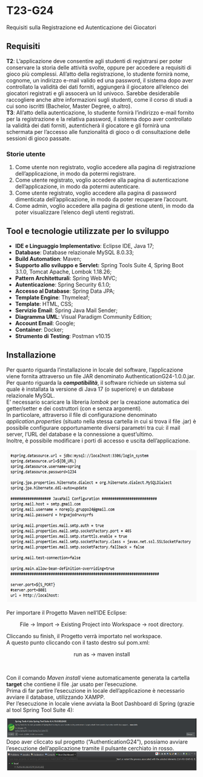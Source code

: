 # T23-G24
Requisiti sulla Registrazione ed Autenticazione dei Giocatori

<h2> Requisiti </h2>
<b>T2</b>: L’applicazione deve consentire agli studenti di registrarsi per poter conservare la storia delle attività svolte, oppure per accedere a requisiti di gioco più complessi. All’atto della registrazione, lo studente fornirà nome, cognome, un indirizzo e-mail valido ed una password, il sistema dopo aver controllato la validità dei dati forniti, aggiungerà il giocatore all’elenco dei giocatori registrati e gli assocerà un Id univoco. Sarebbe desiderabile raccogliere anche altre informazioni sugli studenti, come il corso di studi a cui sono iscritti (Bachelor, Master Degree, o altro). <br>
<b>T3</b>: All’atto della autenticazione, lo studente fornirà l’indirizzo e-mail fornito per la registrazione e la relativa password, il sistema dopo aver controllato la validità dei dati forniti, autenticherà il giocatore e gli fornirà una schermata per l’accesso alle funzionalità di gioco o di consultazione delle sessioni di gioco passate.

<h3> Storie utente </h3>
<ol> 
  <li> Come utente non registrato, voglio accedere alla pagina di registrazione dell’applicazione, in modo da potermi registrare.</li>
  <li> Come utente registrato, voglio accedere alla pagina di autenticazione dell’applicazione, in modo da potermi autenticare.</li>
  <li> Come utente registrato, voglio accedere alla pagina di password dimenticata dell’applicazione, in modo da poter recuperare l’account.</li>
  <li> Come admin, voglio accedere alla pagina di gestione utenti, in modo da poter visualizzare l’elenco degli utenti registrati. </li>
</ol>

<h2> Tool e tecnologie utilizzate per lo sviluppo </h2>
<ul>
  <li> <b>IDE e Linguaggio Implementativo</b>: Eclipse IDE, Java 17;</li>
  <li> <b>Database</b>: Database relazionale MySQL 8.0.33;</li>
  <li> <b>Build Automation</b>: Maven;</li>
  <li> <b>Supporto allo sviluppo e Servlet:</b> Spring Tools Suite 4, Spring Boot 3.1.0, Tomcat Apache, Lombok 1.18.26;</li>
  <li> <b>Pattern Architetturali</b>: Spring Web MVC;</li>
  <li> <b>Autenticazione</b>: Spring Security 6.1.0;</li>
  <li> <b>Accesso al Database</b>: Spring Data JPA; </li>
  <li> <b>Template Engine</b>: Thymeleaf; </li>
  <li> <b>Template</b>: HTML, CSS; </li>
  <li> <b>Servizio Email</b>: Spring Java Mail Sender; </li>
  <li> <b>Diagramma UML</b>: Visual Paradigm Community Edition; </li>
  <li> <b>Account Email</b>: Google; </li>
  <li> <b>Container</b>: Docker; </li>
  <li> <b> Strumento di Testing</b>: Postman v10.15 </li>
</ul>

<h2>Installazione</h2>
Per quanto riguarda l’installazione in locale del software, l’applicazione viene fornita attraverso un file JAR denominato AuthenticationG24-1.0.0.jar. <br>
Per quanto riguarda la <em><b>compatibilità</b></em>, il software richiede un sistema sul quale è installata la versione di Java 17 (o superiore) e un database relazionale MySQL. <br>
E’ necessario scaricare la libreria <em>lombok</em> per la creazione automatica dei getter/setter e dei costruttori (con e senza argomenti). <br>
In particolare, attraverso il file di configurazione denominato <em>application.properties</em> (situato nella stessa cartella in cui si trova il file .jar) è possibile configurare opportunamente diversi parametri tra cui: il mail server, l’URL del database e la connessione a quest’ultimo. <br> Inoltre, è possibile modificare i porti di accesso e uscita dell’applicazione.
<br>
<br>
<div align="center">
  <img src="HTMLImages/ApplicationProperties.png" alt="application.proerties" width="500" height="400">
</div>
<br>
Per importare il Progetto Maven nell’IDE Eclipse: <br>
<div align="center">
  <p>File -> Import -> Existing Project into Workspace -> root directory. </p> 
</div>
Cliccando su finish, il Progetto verrà importato nel workspace. <br>
A questo punto cliccando con il tasto destro sul pom.xml: <br>
<div align="center">
  <p> run as -> maven install</p>
</div> <br>

Con il comando <em>Maven install</em> viene automaticamente generata la cartella <b></em>target</em></b> che contiene il file .jar usato per l’esecuzione. <br>
Prima di far partire l’esecuzione in locale dell’applicazione è necessario avviare il database, utilizzando XAMPP. <br>
Per l’esecuzione in locale viene avviata la Boot Dashboard di Spring (grazie al tool Spring Tool Suite 4): <br>
<div align="center">
  <img src="HTMLImages/SpringTool4.png" alt="Spring Tool 4" width="500" height="50">
</div>
Dopo aver cliccato sul progetto (“AuthenticationG24”), possiamo avviare l’esecuzione dell’applicazione tramite il pulsante cerchiato in rosso. <br>
<div align="center">
  <img src="HTMLImages/AvvioApplicazione.png" alt="Bottone per avvio applicazione" width="500" height="50">
</div>



